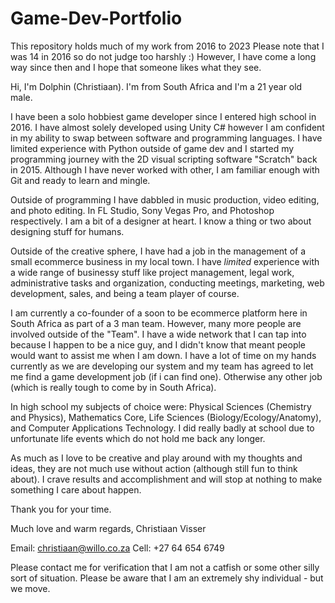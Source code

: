 # Game-Dev-Portfolio
This repository holds much of my work from 2016 to 2023
Please note that I was 14 in 2016 so do not judge too harshly :)
However, I have come a long way since then and I hope that someone likes what they see.

Hi, I'm Dolphin (Christiaan). I'm from South Africa and I'm a 21 year old male.

I have been a solo hobbiest game developer since I entered high school in 2016.
I have almost solely developed using Unity C# however I am confident in my ability to swap
between software and programming languages. I have limited experience with Python outside of game dev
and I started my programming journey with the 2D visual scripting software "Scratch" back in 2015.
Although I have never worked with other, I am familiar enough with Git and ready to learn and mingle.

Outside of programming I have dabbled in music production, video editing, and photo editing.
In FL Studio, Sony Vegas Pro, and Photoshop respectively. I am a bit of a designer at heart.
I know a thing or two about designing stuff for humans.

Outside of the creative sphere, I have had a job in the management of a small ecommerce business
in my local town. I have *limited* experience with a wide range of businessy stuff like project management,
legal work, administrative tasks and organization, conducting meetings, marketing, web development,
sales, and being a team player of course.

I am currently a co-founder of a soon to be ecommerce platform here in South Africa
as part of a 3 man team. However, many more people are involved outside of the "Team".
I have a wide network that I can tap into because I happen to be a nice guy, and I didn't know
that meant people would want to assist me when I am down. I have a lot of time on my hands currently
as we are developing our system and my team has agreed to let me find a game development 
job (if i can find one). Otherwise any other job (which is really tough to come by in South Africa).

In high school my subjects of choice were: Physical Sciences (Chemistry and Physics), Mathematics Core,
Life Sciences (Biology/Ecology/Anatomy), and Computer Applications Technology.
I did really badly at school due to unfortunate life events which do not hold me back any longer.

As much as I love to be creative and play around with my thoughts and ideas, they are not much use
without action (although still fun to think about). I crave results and accomplishment and will
stop at nothing to make something I care about happen.

Thank you for your time.

Much love and warm regards,
Christiaan Visser

Email: christiaan@willo.co.za
Cell: +27 64 654 6749

Please contact me for verification that I am not a catfish or some other silly sort of situation.
Please be aware that I am an extremely shy individual - but we move.
